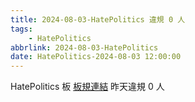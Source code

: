 ```yaml
---
title: 2024-08-03-HatePolitics 違規 0 人
tags:
    - HatePolitics
abbrlink: 2024-08-03-HatePolitics
date: HatePolitics-2024-08-03 12:00:00
---
```

HatePolitics 板 [板規連結](https://www.ptt.cc/bbs/HatePolitics/M.1617115262.A.D60.html)
昨天違規 0 人
